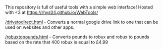 This repository is full of useful tools with a simple web interface!
Hosted with <3 at https://rhys04.github.io/WebTools/

<a href="https://rhys04.github.io/WebTools/drivetodirect.html">/drivetodirect.html</a> - Converts a normal google drive link to one that can be used on websites and other apps.

<a href="https://rhys04.github.io/WebTools/robuxtopounds.html">/robuxtopounds.html</a> - Converts pounds to robux and robux to pounds based on the rate that 400 robux is equal to £4.99
